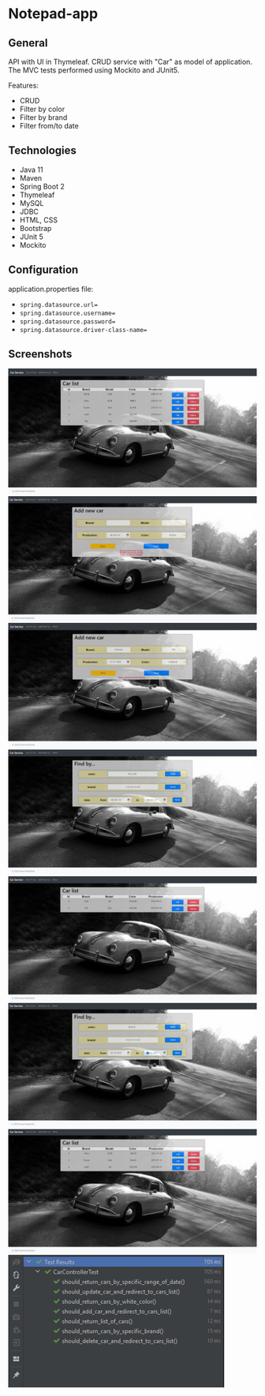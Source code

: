 # Notepad-app
## General
API with UI in Thymeleaf. CRUD service with "Car" as model of application. The MVC tests performed using Mockito and JUnit5.

Features:
* CRUD
* Filter by color
* Filter by brand
* Filter from/to date
## Technologies
* Java 11
* Maven
* Spring Boot 2
* Thymeleaf
* MySQL
* JDBC
* HTML, CSS
* Bootstrap
* JUnit 5
* Mockito
## Configuration
application.properties file:
* `spring.datasource.url=`
* `spring.datasource.username=`
* `spring.datasource.password=`
* `spring.datasource.driver-class-name=`
## Screenshots
![alt text](https://github.com/PawelKwidzinski/Car-service-app/blob/master/print_scn/car_list.jpg)
![alt text](https://github.com/PawelKwidzinski/Car-service-app/blob/master/print_scn/add_new_car_validation.jpg)
![alt text](https://github.com/PawelKwidzinski/Car-service-app/blob/master/print_scn/add_new_car_date_validation.jpg)
![alt text](https://github.com/PawelKwidzinski/Car-service-app/blob/master/print_scn/find_car_by_color.jpg)
![alt text](https://github.com/PawelKwidzinski/Car-service-app/blob/master/print_scn/car_list_by_yellow.jpg)
![alt text](https://github.com/PawelKwidzinski/Car-service-app/blob/master/print_scn/find_car_by_date.jpg)
![alt text](https://github.com/PawelKwidzinski/Car-service-app/blob/master/print_scn/car_list_by_date.jpg)
![alt text](https://github.com/PawelKwidzinski/Car-service-app/blob/master/print_scn/car_service_test.jpg)
